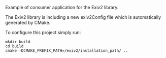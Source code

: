 Example of consumer application for the Exiv2 library.

The Exiv2 library is including a new exiv2Config file which is automatically generated by CMake.

To configure this project simply run:

```
mkdir build
cd build
cmake -DCMAKE_PREFIX_PATH=/exiv2/installation_path/ ..
```
